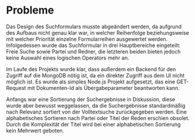 # Probleme
Das Design des Suchformulars musste abgeändert werden, da aufgrund des Aufbaus nicht genau klar war, in welcher Reihenfolge beziehungsweise mit welcher Priorität einzelne Formularreihen ausgewertet werden. Infolgedessen wurde das Suchformular in drei Hauptbereiche eingeteilt: Freie Suche sowie Partei und Redner, die letzteren beiden bieten jedoch keine Auswahl eines logischen Operators mehr an.

Im Laufe des Projekts wurde klar, dass außerdem ein Backend für den Zugriff auf die MongoDB nötig ist, da ein direkter Zugriff aus dem UI nicht möglich ist. Es wurde als simples Node.js Projekt aufgesetzt, das eine GET-Request mit Dokumenten-Id als Übergabeparameter beantworten kann.

Anfangs war eine Sortierung der Suchergebnisse in Diskussion, diese wurde aber bewusst weggelassen, da die Suchergebnisse standardmäßig nach Relevanz sortiert von der Volltextsuche zurückgegeben werden. Eine alphabetisches Sortieren nach Partei oder Titel der Reden erschien obsolet. Durch die Komplexität der Titel wird bei einer alphabetischen Sortierung kein Mehrwert geboten.


